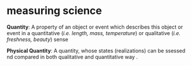 # measuring science

**Quantity**: A property of an object or event which describes this object or event in a quantitative (_i.e. length, mass, temperature_) or qualitative (_i.e. freshness, beauty_) sense

**Physical Quantity**: A quantity, whose states (realizations) can be ssessed nd compared in both qualitative and quantitative way .
